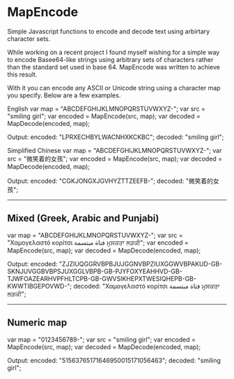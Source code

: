 # MapEncode
Simple Javascript functions to encode and decode text using arbirtary character sets.

While working on a recent project I found myself wishing for a simple way to encode Basee64-like strings using arbitrary sets of characters rather than the standard set used in base 64. MapEncode was written to achieve this result.

With it you can encode any ASCII or Unicode string using a character map you specify. Below are a few examples.

English
var map = "ABCDEFGHIJKLMNOPQRSTUVWXYZ-";
var src = "smiling girl";
var encoded = MapEncode(src, map);
var decoded = MapDecode(encoded, map);

Output:
encoded: "LPRXECHBYLWACNHXKCKBC";
decoded: "smiling girl";

Simplified Chinese
var map = "ABCDEFGHIJKLMNOPQRSTUVWXYZ-";
var src = "微笑着的女孩";
var encoded = MapEncode(src, map);
var decoded = MapDecode(encoded, map);

Output:
encoded: "CGKJONGXJGVHYZTTZEEFB-";
decoded: "微笑着的女孩";

----------------------------------------------
Mixed (Greek, Arabic and Punjabi)
----------------------------------------------
var map = "ABCDEFGHIJKLMNOPQRSTUVWXYZ-";
var src = "Χαμογελαστό κορίτσι فتاة مبتسمة ਮੁਸਕਰਾ ਲੜਕੀ";
var encoded = MapEncode(src, map);
var decoded = MapDecode(encoded, map);

Output:
encoded: "ZJZIUQGGRVBPBJUJGGNVBPZIUXGGWVBPAKUD-GB-SKNJUVGGBVBPSJUXGGLVBPB-GB-PJYFOXYEAHHVD-GB-TJWFOAZEARHVPFHLTCPB-GB-GWVSIKHEPXTWESIQHEPB-GB-KWWTIBGEPOVWD-";
decoded: "Χαμογελαστό κορίτσι فتاة مبتسمة ਮੁਸਕਰਾ ਲੜਕੀ";

----------------------------------------------
Numeric map
----------------------------------------------
var map = "0123456789-";
var src = "smiling girl";
var encoded = MapEncode(src, map);
var decoded = MapDecode(encoded, map);

Output:
encoded: "51563765171646950015171056463";
decoded: "smiling girl";


